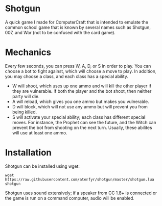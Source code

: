 # Shotgun
A quick game I made for ComputerCraft that is intended to emulate the common school game that is known by several names such as Shotgun, 007, and War (not to be confused with the card game).

# Mechanics
Every few seconds, you can press W, A, D, or S in order to play. You can choose a bot to fight against, which will choose a move to play. In addition, you may choose a class, and each class has a special ability.

- W will shoot, which uses up one ammo and will kill the other player if they are vulnerable. If both the player and the bot shoot, then neither party will die.
- A will reload, which gives you one ammo but makes you vulnerable.
- D will block, which will not use any ammo but will prevent you from being killed.
- S will activate your special ability; each class has different special moves. For instance, the Prophet can see the future, and the Witch can prevent the bot from shooting on the next turn. Usually, these abilites will use at least one ammo.

# Installation
Shotgun can be installed using wget:

`wget https://raw.githubusercontent.com/atenfyr/shotgun/master/shotgun.lua shotgun`

Shotgun uses sound extensively; if a speaker from CC 1.8+ is connected or the game is run on a command computer, audio will be enabled.